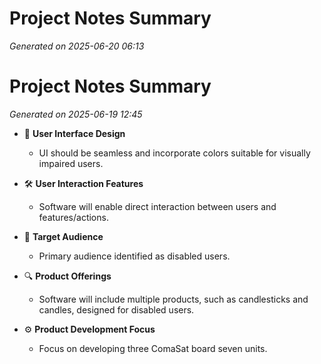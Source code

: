 # Project Notes Summary

*Generated on 2025-06-20 06:13*

# Project Notes Summary

*Generated on 2025-06-19 12:45*

- 🎨 **User Interface Design**
  - UI should be seamless and incorporate colors suitable for visually impaired users.

- 🛠️ **User Interaction Features**
  - Software will enable direct interaction between users and features/actions.

- 🎯 **Target Audience**
  - Primary audience identified as disabled users.

- 🔍 **Product Offerings**
  - Software will include multiple products, such as candlesticks and candles, designed for disabled users.

- ⚙️ **Product Development Focus**
  - Focus on developing three ComaSat board seven units.
